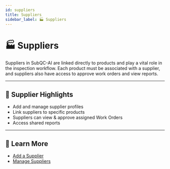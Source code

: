 ```yaml
---
id: suppliers
title: Suppliers
sidebar_label: 🏭 Suppliers
---
```


# 🏭 Suppliers

Suppliers in SubQC-AI are linked directly to products and play a vital role in the inspection workflow. Each product must be associated with a supplier, and suppliers also have access to approve work orders and view reports.

---

## 🧠 Supplier Highlights

- Add and manage supplier profiles
- Link suppliers to specific products
- Suppliers can view & approve assigned Work Orders
- Access shared reports

---

## 🧭 Learn More

- [Add a Supplier](./suppliers/add-supplier)
- [Manage Suppliers](./suppliers/manage-suppliers)
